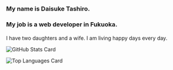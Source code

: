 ### My name is Daisuke Tashiro.
### My job is a web developer in Fukuoka.

#### 
I have two daughters and a wife. I am living happy days every day.

![GitHub Stats Card](https://github-readme-stats.vercel.app/api?username=disk042)

![Top Languages Card](https://github-readme-stats.vercel.app/api/top-langs/?username=disk042)

<!--
**disk042/disk042** is a ✨ _special_ ✨ repository because its `README.md` (this file) appears on your GitHub profile.

Here are some ideas to get you started:

- 🔭 I’m currently working on ...
- 🌱 I’m currently learning ...
- 👯 I’m looking to collaborate on ...
- 🤔 I’m looking for help with ...
- 💬 Ask me about ...
- 📫 How to reach me: ...
- 😄 Pronouns: ...
- ⚡ Fun fact: ...
-->
